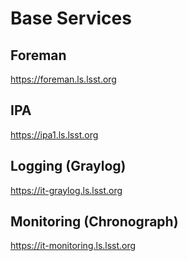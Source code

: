 # Base Services


## Foreman
https://foreman.ls.lsst.org

## IPA
https://ipa1.ls.lsst.org

## Logging (Graylog)
https://it-graylog.ls.lsst.org

## Monitoring (Chronograph)
https://it-monitoring.ls.lsst.org
